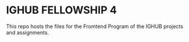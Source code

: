 # IGHUB FELLOWSHIP 4
This repo  hosts the files for the Fromtend Program of the IGHUB projects and assignments.
